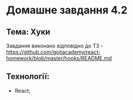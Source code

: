 # Домашне завдання 4.2

## Тема: Хуки

Завдання виконано відповідно до ТЗ -
https://github.com/goitacademy/react-homework/blob/master/hooks/README.md

## Технології:

- React;
